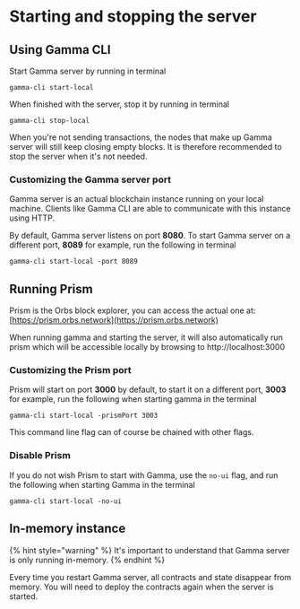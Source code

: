 # Starting and stopping the server

## Using Gamma CLI

Start Gamma server by running in terminal

```text
gamma-cli start-local
```

When finished with the server, stop it by running in terminal

```text
gamma-cli stop-local
```

When you're not sending transactions, the nodes that make up Gamma server will still keep closing empty blocks. It is therefore recommended to stop the server when it's not needed.

### Customizing the Gamma server port

Gamma server is an actual blockchain instance running on your local machine. Clients like Gamma CLI are able to communicate with this instance using HTTP.

By default, Gamma server listens on port **8080**. To start Gamma server on a different port, **8089** for example, run the following in terminal

```text
gamma-cli start-local -port 8089
```

## Running Prism

Prism is the Orbs block explorer, you can access the actual one at: [https://prism.orbs.network](https://prism.orbs.network)

When running gamma and starting the server, it will also automatically run prism which will be accessible locally by browsing to http://localhost:3000

### Customizing the Prism port

Prism will start on port **3000** by default, to start it on a different port, **3003** for example, run the following when starting gamma in the terminal

```text
gamma-cli start-local -prismPort 3003
```

This command line flag can of course be chained with other flags.

### Disable Prism

If you do not wish Prism to start with Gamma, use the `no-ui` flag, and run the following when starting Gamma in the terminal

```text
gamma-cli start-local -no-ui
```

## In-memory instance

{% hint style="warning" %}
It's important to understand that Gamma server is only running in-memory. 
{% endhint %}

Every time you restart Gamma server, all contracts and state disappear from memory. You will need to deploy the contracts again when the server is started.

